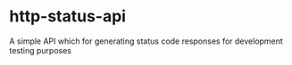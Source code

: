 # http-status-api
A simple API which for generating status code responses for development testing purposes
